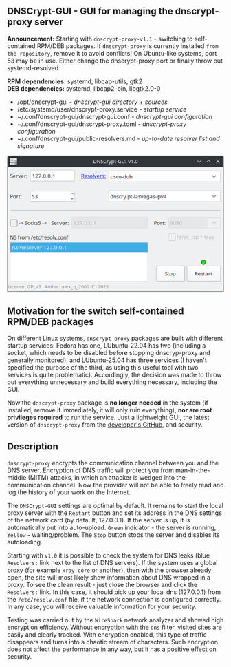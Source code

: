 DNSCrypt-GUI - GUI for managing the dnscrypt-proxy server
--
**Announcement:** Starting with `dnscrypt-proxy-v1.1` - switching to self-contained RPM/DEB packages. If `dnscrypt-proxy` is currently installed `from the repository`, remove it to avoid conflicts! On Ubuntu-like systems, port 53 may be in use. Either change the dnscrypt-proxy port or finally throw out systemd-resolved.

**RPM dependencies**: systemd, libcap-utils, gtk2  
**DEB dependencies:** systemd, libcap2-bin, libgtk2.0-0

+ /opt/dnscrypt-gui - *dnscrypt-gui directory + sources*
+ /etc/systemd/user/dnscrypt-proxy.service - *startup service*
+ ~/.conf/dnscrypt-gui/dnscrypt-gui.conf - *dnscrypt-gui configuration*
+ ~/.conf/dnscrypt-gui/dnscrypt-proxy.toml - *dnscrypt-proxy configuration*
+ ~/.conf/dnscrypt-gui/public-resolvers.md - *up-to-date resolver list and signature*

![](https://github.com/AKotov-dev/dnscrypt-gui/blob/main/ScreenShot2.png)

**Motivation for the switch self-contained RPM/DEB packages**
----
On different Linux systems, `dnscrypt-proxy` packages are built with different startup services: Fedora has one, LUbuntu-22.04 has two (including a socket, which needs to be disabled before stopping dnscryp-proxy and generally monitored), and LUbuntu-25.04 has three services (I haven't specified the purpose of the third, as using this useful tool with two services is quite problematic). Accordingly, the decision was made to throw out everything unnecessary and build everything necessary, including the GUI.

Now the `dnscrypt-proxy` package is **no longer needed** in the system (if installed, remove it immediately, it will only ruin everything), **nor are root privileges required** to run the service. Just a lightweight GUI, the latest version of `dnscrypt-proxy` from the [developer's GitHub](https://github.com/DNSCrypt/dnscrypt-proxy/releases), and security.

Description
----
`dnscrypt-proxy` encrypts the communication channel between you and the DNS server. Encryption of DNS traffic will protect you from man-in-the-middle (MITM) attacks, in which an attacker is wedged into the communication channel. Now the provider will not be able to freely read and log the history of your work on the Internet.

The `DNSCrypt-GUI` settings are optimal by default. It remains to start the local proxy server with the `Restart` button and set its address in the DNS settings of the network card (by default, 127.0.0.1). If the server is up, it is automatically put into auto-upload. `Green` indicator - the server is running, `Yellow` - waiting/problem. The `Stop` button stops the server and disables its autoloading.

Starting with `v1.0` it is possible to check the system for DNS leaks (blue `Resolvers:` link next to the list of DNS servers). If the system uses a global proxy (for example `xray-core` or another), then with the browser already open, the site will most likely show information about DNS wrapped in a proxy. To see the clean result - just close the browser and click the `Resolvers:` link. In this case, it should pick up your local dns (127.0.0.1) from the `/etc/resolv.conf` file, if the network connection is configured correctly. In any case, you will receive valuable information for your security.

Testing was carried out by the `WireShark` network analyzer and showed high encryption efficiency. Without encryption with the `dns` filter, visited sites are easily and clearly tracked. With encryption enabled, this type of traffic disappears and turns into a chaotic stream of characters. Such encryption does not affect the performance in any way, but it has a positive effect on security.


